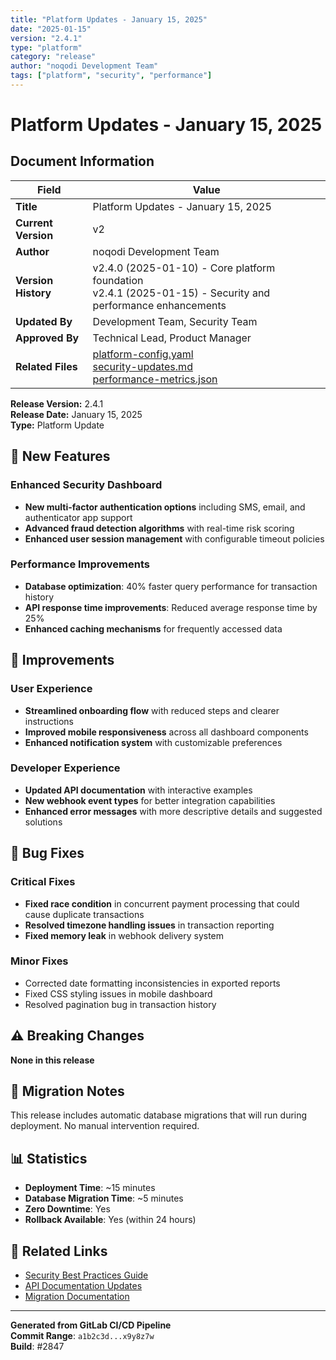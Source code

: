 ```yaml
---
title: "Platform Updates - January 15, 2025"
date: "2025-01-15"
version: "2.4.1"
type: "platform"
category: "release"
author: "noqodi Development Team"
tags: ["platform", "security", "performance"]
---
```


# Platform Updates - January 15, 2025

## Document Information

| Field | Value                                                                                                                                                                   |
|-------|-------------------------------------------------------------------------------------------------------------------------------------------------------------------------|
| **Title** | Platform Updates - January 15, 2025                                                                                                                                     |
| **Current Version** | v2                                                                                                                                                                      |
| **Author** | noqodi Development Team                                                                                                                                                 |
| **Version History** | v2.4.0 (2025-01-10) - Core platform foundation<br/>v2.4.1 (2025-01-15) - Security and performance enhancements                                                          |
| **Updated By** | Development Team, Security Team                                                                                                                                         |
| **Approved By** | Technical Lead, Product Manager                                                                                                                                         |
| **Related Files** | [platform-config.yaml](/files/platform-config.yaml)<br/>[security-updates.md](/docs/security-updates.md)<br/>[performance-metrics.json](/files/performance-metrics.json) |

**Release Version:** 2.4.1  
**Release Date:** January 15, 2025  
**Type:** Platform Update

## 🚀 New Features

### Enhanced Security Dashboard
- **New multi-factor authentication options** including SMS, email, and authenticator app support
- **Advanced fraud detection algorithms** with real-time risk scoring
- **Enhanced user session management** with configurable timeout policies

### Performance Improvements
- **Database optimization**: 40% faster query performance for transaction history
- **API response time improvements**: Reduced average response time by 25%
- **Enhanced caching mechanisms** for frequently accessed data

## 🔧 Improvements

### User Experience
- **Streamlined onboarding flow** with reduced steps and clearer instructions
- **Improved mobile responsiveness** across all dashboard components
- **Enhanced notification system** with customizable preferences

### Developer Experience
- **Updated API documentation** with interactive examples
- **New webhook event types** for better integration capabilities
- **Enhanced error messages** with more descriptive details and suggested solutions

## 🐛 Bug Fixes

### Critical Fixes
- **Fixed race condition** in concurrent payment processing that could cause duplicate transactions
- **Resolved timezone handling issues** in transaction reporting
- **Fixed memory leak** in webhook delivery system

### Minor Fixes
- Corrected date formatting inconsistencies in exported reports
- Fixed CSS styling issues in mobile dashboard
- Resolved pagination bug in transaction history

## ⚠️ Breaking Changes

**None in this release**

## 🔄 Migration Notes

This release includes automatic database migrations that will run during deployment. No manual intervention required.

## 📊 Statistics

- **Deployment Time**: ~15 minutes
- **Database Migration Time**: ~5 minutes  
- **Zero Downtime**: Yes
- **Rollback Available**: Yes (within 24 hours)

## 🔗 Related Links

- [Security Best Practices Guide](/en/guides/security/best-practices)
- [API Documentation Updates](/api/payment-api)
- [Migration Documentation](/en/guides/migration/v2-4-1)

---

**Generated from GitLab CI/CD Pipeline**  
**Commit Range**: `a1b2c3d...x9y8z7w`  
**Build**: #2847
